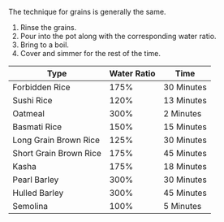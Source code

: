 The technique for grains is generally the same.

1. Rinse the grains.
2. Pour into the pot along with the corresponding water ratio.
3. Bring to a boil.
4. Cover and simmer for the rest of the time.

|Type|Water Ratio|Time|
|---|---|---|
|Forbidden Rice|175%|30 Minutes|
|Sushi Rice|120%|13 Minutes|
|Oatmeal|300%|2 Minutes|
|Basmati Rice|150%|15 Minutes|
|Long Grain Brown Rice|125%|30 Minutes|
|Short Grain Brown Rice|175%|45 Minutes|
|Kasha|175%|18 Minutes|
|Pearl Barley|300%|30 Minutes|
|Hulled Barley|300%|45 Minutes|
|Semolina|100%|5 Minutes|
